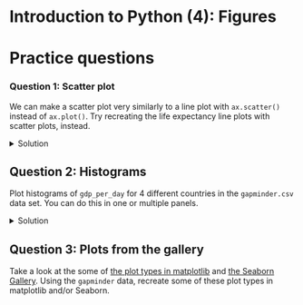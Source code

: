 # Introduction to Python (4): Figures
# Practice questions


### Question 1: Scatter plot

We can make a scatter plot very similarly to a line plot with `ax.scatter()` instead of `ax.plot()`. Try recreating the life expectancy line plots with scatter plots, instead. 

<details>

<summary>Solution</summary>

Swapping out plot types in matplotlib can be simple if both take the same number of inputs. Here we can just replace `ax.plot()` instead of `ax.scatter()`.

```python
figure, ax = plt.subplots()
# instead of ax.plot(), use ax.scatter()
ax.scatter(df_jm['year'], df_jm['life_expectancy'], color='#333', label='Jamaica') 
ax.scatter(df_cb['year'], df_cb['life_expectancy'], color='blue', label='Cuba') 
ax.set_xlabel('Year')
ax.set_ylabel('Life expectancy')
ax.set_title('Life expectancy over time in Jamaica and Cuba')
ax.legend() 
plt.show()
```

</details>

## Question 2: Histograms

Plot histograms of `gdp_per_day` for 4 different countries in the `gapminder.csv` data set. You can do this in one or multiple panels.

<details>
<summary>Solution</summary>

Here's how you would do this in one panel in seaborn.

```python
# import log function
from numpy import log10
# subset
df_2000 = df[df['year']==2000].copy() # .copy() removes some warnings pandas will throw
# log transform
df_2000['population_log10'] = log10(df.population)
sns.histplot(df_2000, x='population_log10', multiple='stack', hue='region')
plt.show()
```

And here's how to do in multiple panels in matplotlib.

```python
# import log function and array
from numpy import log10
# subset
df_2000 = df[df['year']==2000].copy() # .copy() removes some warnings pandas will throw
# log transform
df_2000['population_log10'] = log10(df.population)

nrow = 2
ncol = 2

# draw axes
figure, ax = plt.subplots(nrow,ncol, sharey=True, figsize=(10,10))


# creates a pandas 2x2 object of region names
regions = pd.unique(df_2000.region).reshape((2,2))

for i in range(nrow): # i goes from 0 - 1

   for j in range(ncol): # j goes from 0 - 1

      region = regions[i][j]
      df_sub = df_2000[ df_2000['region']==region]

      ax[i,j].hist(df_sub['population_log10'], bins=15)
      ax[i,j].set_xlabel('Population (log10)')
      ax[i,j].set_xlim((4.5,9.5)) # make them have the same x range
      ax[i,j].set_ylabel('Number of countries')
      ax[i,j].set_title(region)

plt.show()
```

</details>

## Question 3: Plots from the gallery
Take a look at the some of [the plot types in matplotlib](https://matplotlib.org/stable/plot_types/index.html) and [the Seaborn Gallery](https://seaborn.pydata.org/examples/index.html). Using the `gapminder` data, recreate some of these plot types in matplotlib and/or Seaborn. 